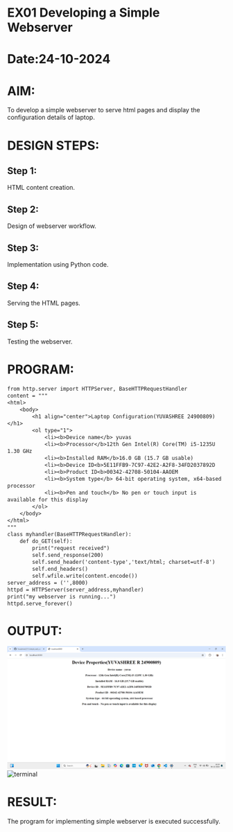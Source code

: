 # EX01 Developing a Simple Webserver

# Date:24-10-2024
# AIM:
To develop a simple webserver to serve html pages and display the configuration details of laptop.

# DESIGN STEPS:
## Step 1:
HTML content creation.

## Step 2:
Design of webserver workflow.

## Step 3:
Implementation using Python code.

## Step 4:
Serving the HTML pages.

## Step 5:
Testing the webserver.

# PROGRAM:
```
from http.server import HTTPServer, BaseHTTPRequestHandler
content = """
<html>
    <body>
        <h1 align="center">Laptop Configuration(YUVASHREE 24900809)</h1>
        <ol type="1">
            <li><b>Device name</b> yuvas
            <li><b>Processor</b>12th Gen Intel(R) Core(TM) i5-1235U 1.30 GHz
            <li><b>Installed RAM</b>16.0 GB (15.7 GB usable)
            <li><b>Device ID<b>5E11FFB9-7C97-42E2-A2F8-34FD2037892D
            <li><b>Product ID<b>00342-42708-50104-AAOEM
            <li><b>System type</b> 64-bit operating system, x64-based processor
            <li><b>Pen and touch</b> No pen or touch input is available for this display
        </ol>
    </body>
</html>
"""
class myhandler(BaseHTTPRequestHandler):
    def do_GET(self):
        print("request received")
        self.send_response(200)
        self.send_header('content-type','text/html; charset=utf-8')
        self.end_headers()
        self.wfile.write(content.encode())
server_address = ('',8000)
httpd = HTTPServer(server_address,myhandler)
print("my webserver is running...")
httpd.serve_forever()
```
# OUTPUT:

![alt text](<Screenshot (18).png>)
![terminal](https://github.com/user-attachments/assets/34ce0ac5-1d8a-4bc6-9599-68eba2bbc13e)



# RESULT:
The program for implementing simple webserver is executed successfully.
